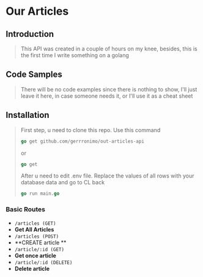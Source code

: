 # Our Articles

## Introduction

> This API was created in a couple of hours on my knee, besides, this is the first time I write something on a golang

## Code Samples

> There will be no code examples since there is nothing to show, I'll just leave it here, in case someone needs it, or I'll use it as a cheat sheet

## Installation

> First step, u need to clone this repo. Use this command
>```go 
>go get github.com/gerrronimo/out-articles-api   
>```
> or
>```go 
>go get  
>```
>After u need to edit .env file. Replace the values of all rows with your database data and go to CL back
>```go
>go run main.go
>```

### Basic Routes

- `/articles (GET)`
- **Get All Articles**
- `/articles (POST)`
- **CREATE article **
- `/article/:id (GET)`
- **Get once article**
- `/article/:id (DELETE)`
- **Delete article**
